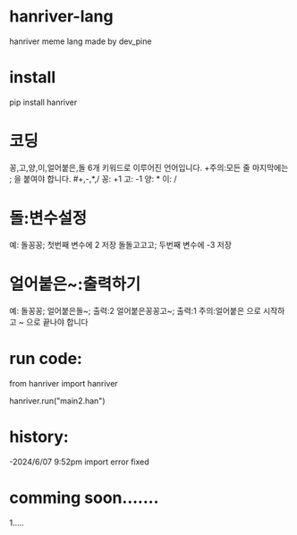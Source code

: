 # hanriver-lang
hanriver meme lang made by dev_pine
# install
pip install hanriver
# 코딩
꽁,고,양,이,얼어붙은,돌 6개 키워드로 이루어진 언어입니다.
+주의:모든 줄 마지막에는 ; 을 붙여야 합니다.
#+,-,*,/
꽁: +1
고: -1
양: *
이: /
# 돌:변수설정
예:
돌꽁꽁;
첫번째 변수에 2 저장
돌돌고고고;
두번째 변수에 -3 저장
# 얼어붙은~:출력하기
예:
돌꽁꽁;
얼어붙은돌~;
출력:2
얼어붙은꽁꽁고~;
출력:1
주의:얼어붙은 으로 시작하고 ~ 으로 끝나야 합니다
# run code:
from hanriver import hanriver

hanriver.run("main2.han")
# history:
-2024/6/07 9:52pm import error fixed
# comming soon.......
1.....


